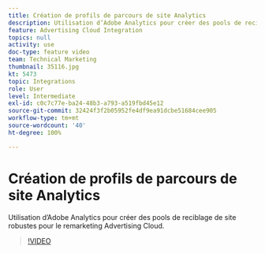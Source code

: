 ```yaml
---
title: Création de profils de parcours de site Analytics
description: Utilisation d’Adobe Analytics pour créer des pools de reciblage de site robustes pour le remarketing Advertising Cloud.
feature: Advertising Cloud Integration
topics: null
activity: use
doc-type: feature video
team: Technical Marketing
thumbnail: 35116.jpg
kt: 5473
topic: Integrations
role: User
level: Intermediate
exl-id: c0c7c77e-ba24-48b3-a793-a519fbd45e12
source-git-commit: 32424f3f2b05952fe4df9ea91dcbe51684cee905
workflow-type: tm+mt
source-wordcount: '40'
ht-degree: 100%

---
```


# Création de profils de parcours de site Analytics

Utilisation d’Adobe Analytics pour créer des pools de reciblage de site robustes pour le remarketing Advertising Cloud.

>[!VIDEO](https://video.tv.adobe.com/v/35116/?quality=12&learn=on)
